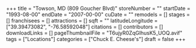 +++
title = "Towson, MD (809 Goucher Blvd)"
storeNumber = ""
startDate = "1993-08-00"
endDate = "2007-00-00"
cuDate = ""
remodels = []
stages = []
franchisees = []
attractions = []
sqft = ""
latitudeLongitude = ["39.39473082", "-76.58592048"]
citations = []
contributors = []
downloadLinks = []
pageThumbnailFile = "T6ujyR0ZqGIhusK5_UOQ.avif"
tags = ["Locations"]
categories = ["Chuck E. Cheese's"]
draft = false
+++

